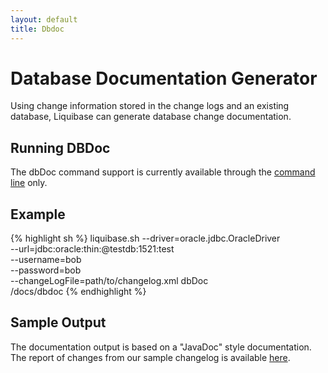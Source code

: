 ```yaml
---
layout: default
title: Dbdoc
---
```


# Database Documentation Generator #

Using change information stored in the change logs and an existing database, Liquibase can generate database change documentation.

## Running DBDoc ##

The dbDoc command support is currently available through the [command line](command_line.html) only.

## Example ##

{% highlight sh %}
liquibase.sh --driver=oracle.jdbc.OracleDriver \
        --url=jdbc:oracle:thin:@testdb:1521:test \
        --username=bob \
        --password=bob \
        --changeLogFile=path/to/changelog.xml
    dbDoc \
        /docs/dbdoc
{% endhighlight %}

## Sample Output ##

The documentation output is based on a "JavaDoc" style documentation. The report of changes from our sample changelog is available [here](http://www.liquibase.org/dbdoc/index.html).

